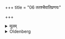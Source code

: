 +++
title = "06 ततश्चैवातिप्रणयः"

+++

<details><summary>मूलम्</summary>

ततश्चैवातिप्रणयः ६
</details>

<details><summary>Oldenberg</summary>

6. And from the same (fire the fire is taken which) is carried forward (in order to be used at the ceremonies).
</details>
